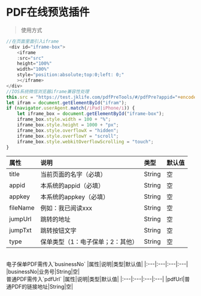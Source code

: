 
PDF在线预览插件
===
>使用方式
```javascript
//在页面里面引入iframe
 <div id="iframe-box">
    <iframe
    :src="src"
    height="100%"
    width="100%"
    style="position:absolute;top:0;left: 0;"
    ></iframe>
</div>
//IOS系统微信浏览器iframe兼容性处理
this.src = "https://test.jklife.com/pdfPreTools/#/pdfPre?appid="+encodeURIComponent('WECHAT-APP-SERVER')+"&appkey=DwRaJi6hMN&type=2&pdfUrl="+encodeURIComponent('http://test.jklife.com:8888/jkdsimage/images/product/img/product_comment/JK10205_YXJSTK.pdf')
let ifram = document.getElementById("ifram");
if (navigator.userAgent.match(/iPad|iPhone/i)) {
    let iframe_box = document.getElementById("iframe-box");
    iframe_box.style.width = 100 + "%";
    iframe_box.style.height = 1000 + "px";
    iframe_box.style.overflowX = "hidden";
    iframe_box.style.overflowY = "scroll";
    iframe_box.style.webkitOverflowScrolling = "touch";
}

```
|属性|说明|类型|默认值|
|:---|:---|:---|:---|
|title|当前页面的名字（必填）|String|空|
|appid|本系统的appid（必填）|String|空|
|appkey|本系统的appkey（必填）|String|空|
|fileName|例如：我已阅读xxx|String|空|
|jumpUrl|跳转的地址|String|空|
|jumpTxt|跳转按钮文字|String|空|
|type|保单类型（1：电子保单；2：其他）|String|空|
<br>
电子保单PDF需传入`businessNo`
|属性|说明|类型|默认值|
|:---|:---|:---|:---|
|businessNo|业务号|String|空|
<br>
普通PDF需传入`pdfUrl`
|属性|说明|类型|默认值|
|:---|:---|:---|:---|
|pdfUrl|普通PDF的链接地址|String|空|
<br>


